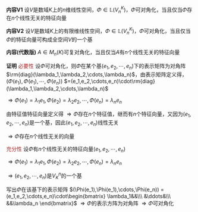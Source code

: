 **内容V1**
设$V$是数域$K$上的$n$维线性空间，$\Phi\in\mathbb{L}(V_n^K)$，$\Phi$可对角化，当且仅当$\Phi$存在$n$个线性无关的特征向量

**内容V2**
设$V$是数域$K$上的有限维线性空间，$\Phi\in\mathbb{L}(V_n^K)$，$\Phi$可对角化，当且仅当$\Phi$的特征向量可构成全空间$V$的一个基

**内容(代数版)**
$A\in M_n(K)$可复对角化，当且仅当$A$有$n$个线性无关的特征向量

**证明**
<font color=brown>必要性</font>
设$\Phi$可对角化，则$\Phi$在某个基$(e_1,e_2,\cdots,e_n)$下的表示矩阵为对角阵$\rm{diag}(\lambda_1,\lambda_2,\cdots,\lambda_n)$，由表示矩阵定义得，$(\Phi(e_1),\Phi(e_1),\cdots,\Phi(e_n))$
$=(e_1,e_2,\cdots,e_n)\cdot\rm{diag}(\lambda_1,\lambda_2,\cdots,\lambda_n)$

$\Rightarrow\Phi(e_1)=\lambda_1e_1,
\Phi(e_2)=\lambda_2e_2,\cdots,
\Phi(e_n)=\lambda_ne_n$

由特征值特征向量定义得
$\Rightarrow\Phi$存在$n$个特征值，继而有$n$个特征向量，又因为$(e_1,e_2,\cdots,e_n)$是一个基，因此$(e_1,e_2,\cdots,e_n)$线性无关

$\Rightarrow\Phi$存在$n$个线性无关的向量

<font color=brown>充分性</font>
设$\Phi$有$n$个线性无关的特征向量$(e_1,e_2,\cdots,e_n)$

$\Rightarrow\Phi(e_1)=\lambda_1e_1,
\Phi(e_2)=\lambda_2e_2,\cdots,
\Phi(e_n)=\lambda_ne_n$

$\Rightarrow(e_1,e_2,\cdots,e_n)$是$V_K^n$的一个基

写出$\Phi$在该基下的表示矩阵
$(\Phi(e_1),\Phi(e_1),\cdots,\Phi(e_n))
=(e_1,e_2,\cdots,e_n)\cdot\begin{bmatrix}
\lambda_1&&\\\
&\ddots&\\\
&&\lambda_n
\end{bmatrix}$
$\Rightarrow\Phi$的表示方阵为对角阵
$\Rightarrow\Phi$可对角化
